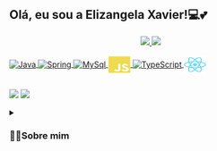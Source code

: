 ## Olá, eu sou a Elizangela Xavier!💻💕

<div align="center">
  <a href="https://github.com/ElizangelaXavierS">
  <img height="150em" src="https://github-readme-stats.vercel.app/api?username=ElizangelaXavierS&show_icons=false&theme=github_dark&include_all_commits=true&count_private=true"/>
  <img height="150em" src="https://github-readme-stats.vercel.app/api/top-langs/?username=ElizangelaXavierS&layout=compact&langs_count=7&theme=github_dark"/>
</div>



<div style="display: inline_block"><br>
  <img align="center" alt="Java" height="35" width="45" src="https://cdn.jsdelivr.net/gh/devicons/devicon/icons/java/java-original.svg">
  <img align="center" alt="Spring" height="30" width="40"src="https://cdn.jsdelivr.net/gh/devicons/devicon/icons/spring/spring-original.svg">
  <img align="center" alt="MySql" height="40" width="50"src="https://cdn.jsdelivr.net/gh/devicons/devicon/icons/mysql/mysql-original-wordmark.svg">
  <img align="center" alt="JavaScript" height="30" width="40" src="https://raw.githubusercontent.com/devicons/devicon/master/icons/javascript/javascript-plain.svg">
  <img align="center" alt="TypeScript" height="30" width="40" src="https://cdn.jsdelivr.net/gh/devicons/devicon/icons/typescript/typescript-original.svg">
  <img align="center" alt="React" height="30" width="40" src="https://raw.githubusercontent.com/devicons/devicon/master/icons/react/react-original.svg">
</div>
  
  ##
 
  <a href="https://www.linkedin.com/in/elizangelaxavier/" target="_blank"><img src="https://img.shields.io/badge/-LinkedIn-%230077B5?style=for-the-badge&logo=linkedin&logoColor=white" target="_blank"></a>
   <a href = "elizangelaxavier913@gmail.com"><img src="https://img.shields.io/badge/-Gmail-%23333?style=for-the-badge&logo=gmail&logoColor=white" target="_blank"></a>
</div>

<details>
 <summary><h3> 👩‍💻Sobre mim</h3></summary>
Tenho formação técnica em administração e estou em processo de transição de carreira da área do comércio, onde adquiri habilidades soft skills, como comunicação, adaptabilidade, trabalho em equipe e persistência. 
  
Comecei meus estudos na área de tecnologia com HTML, CSS e JavaScript e, atualmente, estou cursando o bootcamp de pessoa desenvolvedora full stack Java oferecido pela Generation Brasil. Essa experiência me proporcionou meu primeiro contato com o back-end. Ao longo do programa, também desenvolvi hard skills em Spring Boot com Java, MySQL, Docker, TypeScript com React, Git, GitHub e metodologia ágil Scrum.

Além disso, estou cursando tecnólogo em análise e desenvolvimento de sistemas, o que me permitirá adquirir habilidades e conhecimentos para me destacar na área. Estou animada com as possibilidades que a tecnologia oferece e comprometida em continuar aprendendo e evoluindo.




